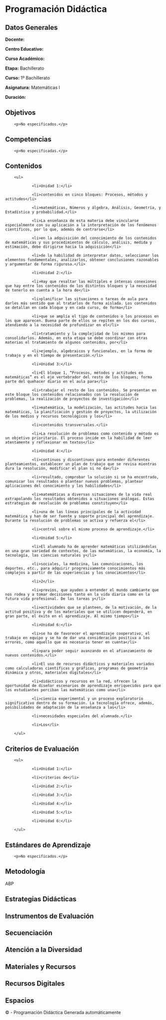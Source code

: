 <!DOCTYPE html>
<html lang="es">
<head>
    <meta charset="UTF-8" />
   
<h1>Programación Didáctica</h1>

<section>
    <h2>Datos Generales</h2>
    <p><strong>Docente:</strong> </p>
    <p><strong>Centro Educativo:</strong> </p>
    <p><strong>Curso Académico:</strong> </p>
    <p><strong>Etapa:</strong> Bachillerato</p>
    <p><strong>Curso:</strong> 1º Bachillerato</p>
    <p><strong>Asignatura:</strong> Matemáticas I</p>
    <p><strong>Duración:</strong> </p>
</section>

<section>
    <h2>Objetivos</h2>
    
        <p>No especificados.</p>
    
</section>

<section>
    <h2>Competencias</h2>
    
        <p>No especificadas.</p>
    
</section>

<section>
    <h2>Contenidos</h2>
    
        <ul>
            
                <li>Unidad 1:</li>
            
                <li>contenidos en cinco bloques: Procesos, métodos y actitudes</li>
            
                <li>matemáticas, Números y álgebra, Análisis, Geometría, y Estadística y probabilidad.</li>
            
                <li>La enseñanza de esta materia debe vincularse especialmente con su aplicación a la interpretación de los fenómenos científicos, por lo que, además de centrarse</li>
            
                <li>en la adquisición del conocimiento de los contenidos de matemáticas y sus procedimientos de cálculo, análisis, medida y estimación, debe dirigirse hacia la adquisición</li>
            
                <li>de la habilidad de interpretar datos, seleccionar los elementos fundamentales, analizarlos, obtener conclusiones razonables y argumentar de forma rigurosa.</li>
            
                <li>Unidad 2:</li>
            
                <li>Hay que resaltar las múltiples e intensas conexiones que hay entre los contenidos de los distintos bloques y la necesidad de tenerlo en cuenta a la hora de</li>
            
                <li>planificar las situaciones o tareas de aula para darles más sentido que al tratarlos de forma aislada. Los contenidos se detallan en cada bloque y en cada curso, de forma</li>
            
                <li>que se amplía el tipo de contenidos o los procesos en los que aparecen. Buena parte de ellos se repiten en los dos cursos, atendiendo a la necesidad de profundizar en el</li>
            
                <li>tratamiento y la complejidad de los mismos para consolidarlos. Además, en esta etapa se debe coordinar con otras materias el tratamiento de algunos contenidos, por</li>
            
                <li>ejemplo, algebraicos y funcionales, en la forma de trabajo y en el tiempo de presentación.</li>
            
                <li>Unidad 3:</li>
            
                <li>El bloque 1, “Procesos, métodos y actitudes en matemáticas” es el eje vertebrador del resto de los bloques; forma parte del quehacer diario en el aula para</li>
            
                <li>trabajar el resto de los contenidos. Se presentan en este bloque los contenidos relacionados con la resolución de problemas, la realización de proyectos de investigación</li>
            
                <li>matemática, la modelización, las actitudes hacia las matemáticas, la planificación y gestión de proyectos, la utilización de los medios y recursos tecnológicos y los</li>
            
                <li>contenidos transversales.</li>
            
                <li>La resolución de problemas como contenido y método es un objetivo prioritario. El proceso incide en la habilidad de leer atentamente y reflexionar en textos</li>
            
                <li>Unidad 4:</li>
            
                <li>continuos y discontinuos para entender diferentes planteamientos, establecer un plan de trabajo que se revisa mientras dura la resolución, modificar el plan si no da</li>
            
                <li>resultado, comprobar la solución si se ha encontrado, comunicar los resultados o plantear nuevos problemas, plantear aplicaciones del conocimiento y las habilidades</li>
            
                <li>matemáticas a diversas situaciones de la vida real extrapolando los resultados obtenidos a situaciones análogas. Estas estrategias de resolución de problemas constituyen</li>
            
                <li>una de las líneas principales de la actividad matemática y han de ser fuente y soporte principal del aprendizaje. Durante la resolución de problemas se activa y refuerza el</li>
            
                <li>control sobre el mismo proceso de aprendizaje.</li>
            
                <li>Unidad 5:</li>
            
                <li>El alumnado ha de aprender matemáticas utilizándolas en una gran variedad de contextos, de las matemáticas, la economía, la tecnología, las ciencias naturales y</li>
            
                <li>sociales, la medicina, las comunicaciones, los deportes, etc., para adquirir progresivamente conocimientos más complejos a partir de las experiencias y los conocimientos</li>
            
                <li>2</li>
            
                <li>previos, que ayuden a entender el mundo cambiante que nos rodea y a tomar decisiones tanto en la vida diaria como en la futura vida profesional. De las tareas y</li>
            
                <li>actividades que se planteen, de la motivación, de la actitud positiva y de los materiales que se utilicen dependerá, en gran parte, el éxito en el aprendizaje. Al mismo tiempo</li>
            
                <li>Unidad 6:</li>
            
                <li>se ha de favorecer el aprendizaje cooperativo, el trabajo en equipo y se ha de dar una consideración positiva a los errores, como aquello que es necesario tener en cuenta</li>
            
                <li>para poder seguir avanzando en el afianzamiento de nuevos contenidos.</li>
            
                <li>El uso de recursos didácticos y materiales variados como calculadoras científicas y gráficas, programas de geometría dinámica y otros, materiales digitales</li>
            
                <li>didácticos y recursos en la red, ofrecen la oportunidad de diseñar escenarios de aprendizaje enriquecidos para que los estudiantes perciban las matemáticas como una</li>
            
                <li>ciencia experimental y un proceso exploratorio significativo dentro de su formación. La tecnología ofrece, además, posibilidades de adaptación de la enseñanza a las</li>
            
                <li>necesidades especiales del alumnado.</li>
            
                <li>Los</li>
            
        </ul>
    
</section>

<section>
    <h2>Criterios de Evaluación</h2>
    
        <ul>
            
                <li>Unidad 1:</li>
            
                <li>criterios de</li>
            
                <li>Unidad 2:</li>
            
                <li>Unidad 3:</li>
            
                <li>Unidad 4:</li>
            
                <li>Unidad 5:</li>
            
                <li>Unidad 6:</li>
            
        </ul>
    
</section>

<section>
    <h2>Estándares de Aprendizaje</h2>
    
        <p>No especificados.</p>
    
</section>

<section>
    <h2>Metodología</h2>
    <p>ABP</p>
</section>

<section>
    <h2>Estrategias Didácticas</h2>
    <p></p>
</section>

<section>
    <h2>Instrumentos de Evaluación</h2>
    <p></p>
</section>

<section>
    <h2>Secuenciación</h2>
    <p></p>
</section>

<section>
    <h2>Atención a la Diversidad</h2>
    <p></p>
</section>

<section>
    <h2>Materiales y Recursos</h2>
    <p></p>
</section>

<section>
    <h2>Recursos Digitales</h2>
    <p></p>
</section>

<section>
    <h2>Espacios</h2>
    <p></p>
</section>

<footer>
    &copy;  - Programación Didáctica Generada automáticamente
</footer>

</body>
</html>
